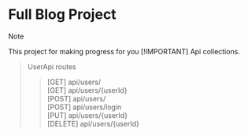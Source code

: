# Full Blog Project

> [!NOTE]
> This project for making progress for you
> [!IMPORTANT]
> Api collections.
> > UserApi routes
> > > [GET] api/users/	
>>> <h color = "blue">[GET]</h> api/users/{userId} <br>
>>> [POST] api/users/ <br>
>>> [POST] api/users/login<br>
>>> [PUT] api/users/{userId}<br>
>>> [DELETE] api/users/{userId}<br>
